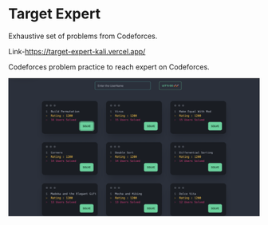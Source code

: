 
# Target Expert

Exhaustive set of problems from Codeforces.

Link-https://target-expert-kali.vercel.app/

Codeforces problem practice to reach expert on Codeforces.

![Screenshot](Website.png)

